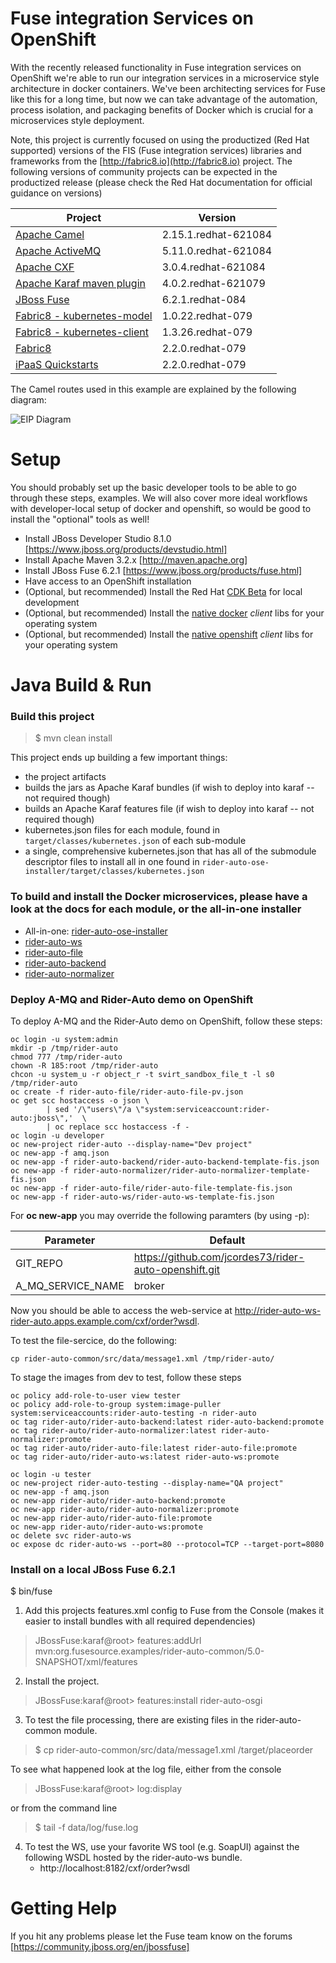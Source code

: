 Fuse integration Services on OpenShift
=======================================

With the recently released functionality in Fuse integration services on OpenShift we're able to run our integration
services in a microservice style architecture in docker containers. We've been architecting services for Fuse
like this for a long time, but now we can take advantage of the automation, process isolation, and packaging benefits
of Docker which is crucial for a microservices style deployment.

Note, this project is currently focused on using the productized (Red Hat supported) versions of the FIS (Fuse integration services) libraries and frameworks from the [http://fabric8.io](http://fabric8.io) project. The following versions of community projects can be expected in the productized release (please check the Red Hat documentation for official guidance on versions)

Project                                    | Version                   |
-------------------------------------------|---------------------------|
| [Apache Camel][camel]                    | 2.15.1.redhat-621084      |
| [Apache ActiveMQ][activemq]              | 5.11.0.redhat-621084      |
| [Apache CXF][cxf]                        | 3.0.4.redhat-621084       |
| [Apache Karaf maven plugin][karaf]       | 4.0.2.redhat-621079       |
| [JBoss Fuse][fuse]                       | 6.2.1.redhat-084          |
| [Fabric8 - kubernetes-model][kube-model] | 1.0.22.redhat-079         |
| [Fabric8 - kubernetes-client][kube-cli]  | 1.3.26.redhat-079         |
| [Fabric8][fabric8]                       | 2.2.0.redhat-079          |
| [iPaaS Quickstarts][quickstart]          | 2.2.0.redhat-079          |

[camel]: http://camel.apache.org
[activemq]: http://activemq.apache.org
[karaf]: http://karaf.apache.org
[fuse]: http://jboss.org/fuse
[cxf]: http://cxf.apache.org
[kube-model]: https://github.com/fabric8io/kubernetes-model 
[kube-cli]: http://github.com/fabric8io/kubernetes-client
[fabric8]: http://fabric8.io
[quickstart]: https://github.com/fabric8io/ipaas-quickstarts




The Camel routes used in this example are explained by the following diagram:

![EIP Diagram](https://raw.github.com/FuseByExample/rider-auto-osgi/master/doc/EIP_Routes_Diagram.png)



Setup
==============================

You should probably set up the basic developer tools to be able to go through these steps, examples. We will also cover more ideal workflows with developer-local setup of docker and openshift, so would be good to install the "optional" tools as well!

- Install JBoss Developer Studio 8.1.0 [https://www.jboss.org/products/devstudio.html]
- Install Apache Maven 3.2.x [http://maven.apache.org]
- Install JBoss Fuse  6.2.1 [https://www.jboss.org/products/fuse.html]
- Have access to an OpenShift installation
- (Optional, but recommended) Install the Red Hat [CDK Beta](https://access.redhat.com/downloads/content/293/ver=2/rhel---7/2.0.0/x86_64/product-software) for local development 
- (Optional, but recommended) Install the [native docker](https://docs.docker.com/engine/installation/binaries/#get-the-docker-binary) _client_ libs for your operating system
- (Optional, but recommended) Install the [native openshift](https://github.com/openshift/origin/releases) _client_ libs for your operating system

Java Build & Run
==============================

### Build this project

> <project home> $ mvn clean install


This project ends up building a few important things:

* the project artifacts 
* builds the jars as Apache Karaf bundles (if wish to deploy into karaf -- not required though)
* builds an Apache Karaf features file (if wish to deploy into karaf -- not required though)
* kubernetes.json files for each module, found in `target/classes/kubernetes.json` of each sub-module
* a single, comprehensive kubernetes.json that has all of the submodule descriptor files to install all in one found in `rider-auto-ose-installer/target/classes/kubernetes.json`

### To build and install the Docker microservices, please have a look at the docs for each module, or the all-in-one installer

* All-in-one: [rider-auto-ose-installer](rider-auto-ose-installer/README.md)
* [rider-auto-ws](rider-auto-ws/README.md)
* [rider-auto-file](rider-auto-file/README.md)
* [rider-auto-backend](rider-auto-backend/README.md)
* [rider-auto-normalizer](rider-auto-normalizer/README.md)

### Deploy A-MQ and Rider-Auto demo on OpenShift

To deploy A-MQ and the Rider-Auto demo on OpenShift, follow these steps:

```
oc login -u system:admin
mkdir -p /tmp/rider-auto
chmod 777 /tmp/rider-auto
chown -R 185:root /tmp/rider-auto
chcon -u system_u -r object_r -t svirt_sandbox_file_t -l s0 /tmp/rider-auto
oc create -f rider-auto-file/rider-auto-file-pv.json
oc get scc hostaccess -o json \
        | sed '/\"users\"/a \"system:serviceaccount:rider-auto:jboss\",'  \
        | oc replace scc hostaccess -f -
oc login -u developer
oc new-project rider-auto --display-name="Dev project"
oc new-app -f amq.json
oc new-app -f rider-auto-backend/rider-auto-backend-template-fis.json
oc new-app -f rider-auto-normalizer/rider-auto-normalizer-template-fis.json
oc new-app -f rider-auto-file/rider-auto-file-template-fis.json
oc new-app -f rider-auto-ws/rider-auto-ws-template-fis.json
```

For **oc new-app** you may override the following paramters (by using -p):

Parameter                     | Default                                               |
------------------------------|-------------------------------------------------------|
| GIT_REPO                    | https://github.com/jcordes73/rider-auto-openshift.git |
| A_MQ_SERVICE_NAME           | broker                                                |


Now you should be able to access the web-service at http://rider-auto-ws-rider-auto.apps.example.com/cxf/order?wsdl.

To test the file-sercice, do the following:
```
cp rider-auto-common/src/data/message1.xml /tmp/rider-auto/
```

To stage the images from dev to test, follow these steps
```
oc policy add-role-to-user view tester
oc policy add-role-to-group system:image-puller system:serviceaccounts:rider-auto-testing -n rider-auto
oc tag rider-auto/rider-auto-backend:latest rider-auto-backend:promote
oc tag rider-auto/rider-auto-normalizer:latest rider-auto-normalizer:promote
oc tag rider-auto/rider-auto-file:latest rider-auto-file:promote
oc tag rider-auto/rider-auto-ws:latest rider-auto-ws:promote

oc login -u tester
oc new-project rider-auto-testing --display-name="QA project"
oc new-app -f amq.json
oc new-app rider-auto/rider-auto-backend:promote
oc new-app rider-auto/rider-auto-normalizer:promote
oc new-app rider-auto/rider-auto-file:promote
oc new-app rider-auto/rider-auto-ws:promote
oc delete svc rider-auto-ws
oc expose dc rider-auto-ws --port=80 --protocol=TCP --target-port=8080
```

### Install on a local JBoss Fuse 6.2.1 

<JBoss Fuse home>  $ bin/fuse

1) Add this projects features.xml config to Fuse from the Console
   (makes it easier to install bundles with all required dependencies)

> JBossFuse:karaf@root>  features:addUrl mvn:org.fusesource.examples/rider-auto-common/5.0-SNAPSHOT/xml/features

2) Install the project.

> JBossFuse:karaf@root>  features:install rider-auto-osgi

3) To test the file processing, there are existing files in the
   rider-auto-common module.

> <project home> $ cp rider-auto-common/src/data/message1.xml <JBoss Fuse home>/target/placeorder

   To see what happened look at the log file, either from the console

> JBossFuse:karaf@root>  log:display

   or from the command line

> <JBoss Fuse home> $ tail -f data/log/fuse.log

4) To test the WS, use your favorite WS tool (e.g. SoapUI) against the following
   WSDL hosted by the rider-auto-ws bundle.
   * http://localhost:8182/cxf/order?wsdl

Getting Help
============================

If you hit any problems please let the Fuse team know on the forums
  [https://community.jboss.org/en/jbossfuse]
